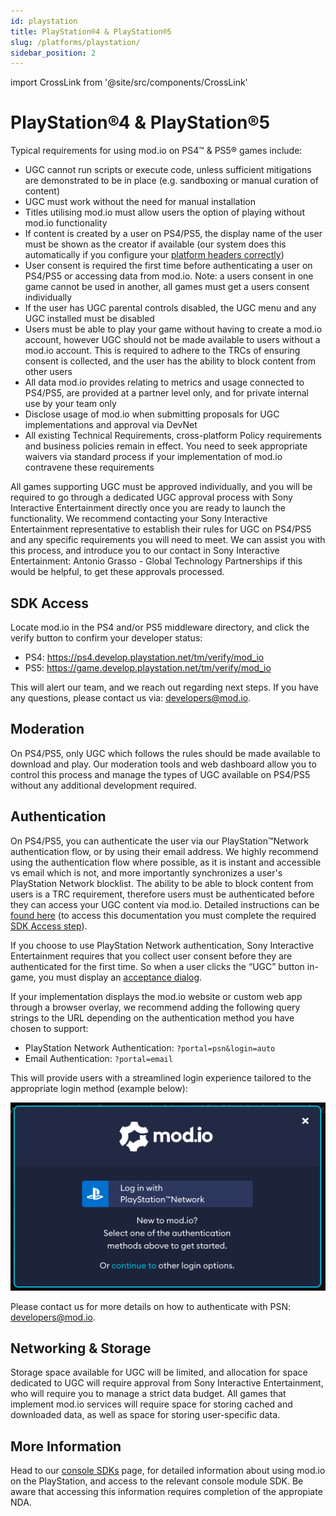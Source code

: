 ```yaml
---
id: playstation
title: PlayStation®4 & PlayStation®5
slug: /platforms/playstation/
sidebar_position: 2
---
```

import CrossLink from '@site/src/components/CrossLink'

# PlayStation®4 & PlayStation®5

Typical requirements for using mod.io on PS4™ & PS5® games include:
* UGC cannot run scripts or execute code, unless sufficient mitigations are demonstrated to be in place (e.g. sandboxing or manual curation of content)
* UGC must work without the need for manual installation
* Titles utilising mod.io must allow users the option of playing without mod.io functionality
* If content is created by a user on PS4/PS5, the display name of the user must be shown as the creator if available (our system does this automatically if you configure your [platform headers correctly](https://docs.mod.io/restapiref/#platforms))
* User consent is required the first time before authenticating a user on PS4/PS5 or accessing data from mod.io. Note: a users consent in one game cannot be used in another, all games must get a users consent individually
* If the user has UGC parental controls disabled, the UGC menu and any UGC installed must be disabled
* Users must be able to play your game without having to create a mod.io account, however UGC should not be made available to users without a mod.io account. This is required to adhere to the TRCs of ensuring consent is collected, and the user has the ability to block content from other users
* All data mod.io provides relating to metrics and usage connected to PS4/PS5, are provided at a partner level only, and for private internal use by your team only
* Disclose usage of mod.io when submitting proposals for UGC implementations and approval via DevNet
* All existing Technical Requirements, cross-platform Policy requirements and business policies remain in effect. You need to seek appropriate waivers via standard process if your implementation of mod.io contravene these requirements

All games supporting UGC must be approved individually, and you will be required to go through a dedicated UGC approval process with Sony Interactive Entertainment directly once you are ready to launch the functionality. We recommend contacting your Sony Interactive Entertainment representative to establish their rules for UGC on PS4/PS5 and any specific requirements you will need to meet. We can assist you with this process, and introduce you to our contact in Sony Interactive Entertainment: Antonio Grasso - Global Technology Partnerships if this would be helpful, to get these approvals processed.

## SDK Access

Locate mod.io in the PS4 and/or PS5 middleware directory, and click the verify button to confirm your developer status:
- PS4: https://ps4.develop.playstation.net/tm/verify/mod_io
- PS5: https://game.develop.playstation.net/tm/verify/mod_io

This will alert our team, and we reach out regarding next steps. If you have any questions, please contact us via: developers@mod.io.

## Moderation

On PS4/PS5, only UGC which follows the rules should be made available to download and play. Our moderation tools and web dashboard allow you to control this process and manage the types of UGC available on PS4/PS5 without any additional development required.

## Authentication

On PS4/PS5, you can authenticate the user via our PlayStation™Network authentication flow, or by using their email address. We highly recommend using the authentication flow where possible, as it is instant and accessible vs email which is not, and more importantly synchronizes a user's PlayStation Network blocklist. The ability to be able to block content from users is a TRC requirement, therefore users must be authenticated before they can access your UGC content via mod.io. Detailed instructions can be [found here](https://docs.mod.io/partners/ps5/authentication/) (to access this documentation you must complete the required [SDK Access step](#sdk-access)).

If you choose to use PlayStation Network authentication, Sony Interactive Entertainment requires that you collect user consent before they are authenticated for the first time. So when a user clicks the “UGC” button in-game, you must display an [acceptance dialog](/terms/).

If your implementation displays the mod.io website or custom web app through a browser overlay, we recommend adding the following query strings to the URL depending on the authentication method you have chosen to support:
* PlayStation Network Authentication: `?portal=psn&login=auto`
* Email Authentication: `?portal=email`

This will provide users with a streamlined login experience tailored to the appropriate login method (example below):

![PlayStation Network log in interface available in the mod.io web UI](images/console-support/psn_auth_web.png)

Please contact us for more details on how to authenticate with PSN: developers@mod.io.

## Networking & Storage

Storage space available for UGC will be limited, and allocation for space dedicated to UGC will require approval from Sony Interactive Entertainment, who will require you to manage a strict data budget. All games that implement mod.io services will require space for storing cached and downloaded data, as well as space for storing user-specific data.

## More Information

Head to our [console SDKs](/platforms/console-sdks/) page, for detailed information about using mod.io on the PlayStation, and access to the relevant console module SDK. Be aware that accessing this information requires completion of the appropiate NDA.